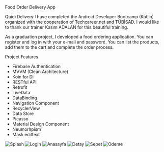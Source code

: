 
Food Order Delivery App

QuickDelivery 
I have completed the Android Developer Bootcamp (Kotlin) organized with the cooperation of Techcareer.net and TÜBİSAD. I would like to thank our trainer Kasım ADALAN for this beautiful training.

As a graduation project, I developed a food ordering application. You can register and log in with your e-mail and password. You can list the products, add them to the cart and complete the order process.

Project Features

- Firebase Authentication
- MVVM (Clean Architecture)
- Koin for Di
- RESTful API
- Retrofit
- LiveData
- DataBinding
- Navigation Component
- RecyclerView
- Data Store
- Picasso
- Material Design Component
- Neumorhpism
- Mask edittext





![Splash](https://user-images.githubusercontent.com/99819569/184378299-1d37890a-dd96-4f9b-9962-921b11134679.png)     ![Login](https://user-images.githubusercontent.com/99819569/184378315-cc1860b2-5f99-44ba-89ca-bb1d7c04a2a4.png)     ![Anasayfa](https://user-images.githubusercontent.com/99819569/184378321-84688174-aa62-4e16-ad93-c9df90b5f423.png)
![Detay](https://user-images.githubusercontent.com/99819569/184378319-539e20b7-7de4-4cad-ad0d-bd39547fbc9d.png)    ![Sepet](https://user-images.githubusercontent.com/99819569/184378309-039ba400-b83d-4365-8cee-2f3c8dd29d9c.png)    ![Odeme](https://user-images.githubusercontent.com/99819569/184378313-0c90c20d-4d15-425a-94af-3c80f8caad9c.png)



